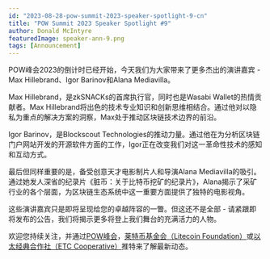 ```yaml
---
id: "2023-08-28-pow-summit-2023-speaker-spotlight-9-cn"
title: "POW Summit 2023 Speaker Spotlight #9"
author: Donald McIntyre
featuredImage: speaker-ann-9.png
tags: [Announcement]
---
```


POW峰会2023的倒计时已经开始，今天我们为大家带来了更多杰出的演讲嘉宾 - Max Hillebrand、Igor Barinov和Alana Mediavilla。

Max Hillebrand，是zkSNACKs的首席执行官，同时也是Wasabi Wallet的热情贡献者。Max Hillebrand将出色的技术专业知识和创新思维相结合。通过他对以隐私为重点的解决方案的洞察，Max处于推动区块链技术边界的前沿。

Igor Barinov，是Blockscout Technologies的推动力量。通过他在为分析区块链门户网站开发的开源软件方面的工作，Igor正在改变我们对这一革命性技术的感知和互动方式。

最后但同样重要的是，备受创意天才电影制片人和导演Alana Mediavilla的吸引。通过她发人深省的纪录片《脏币：关于比特币挖矿的纪录片》，Alana揭示了采矿行业的各个层面，为区块链生态系统中这一重要方面提供了独特的电影视角。

这些演讲嘉宾只是即将呈现给您的卓越阵容的一瞥。但这还不是全部 - 请紧跟即将发布的公告，我们将揭示更多将登上我们舞台的充满活力的人物。

欢迎您持续关注，并通过[POW峰会](https://twitter.com/PowSummit)，[莱特币基金会（Litecoin Foundation）](https://www.litecoin.net/)或[以太经典合作社（ETC Cooperative）](https://etccooperative.org/)推特来了解最新动态。
